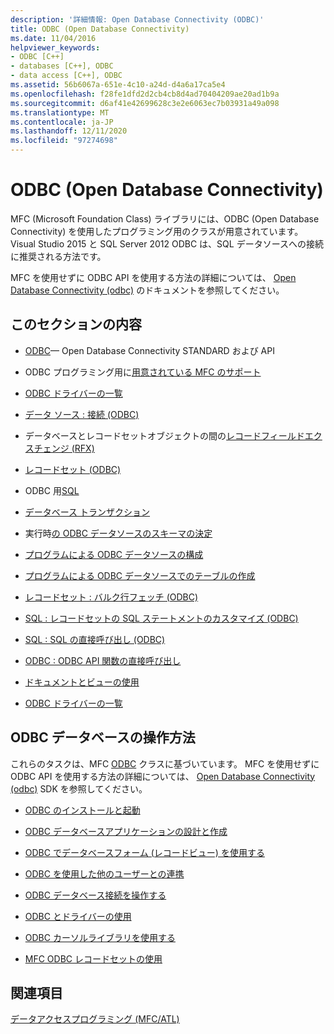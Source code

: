 ```yaml
---
description: '詳細情報: Open Database Connectivity (ODBC)'
title: ODBC (Open Database Connectivity)
ms.date: 11/04/2016
helpviewer_keywords:
- ODBC [C++]
- databases [C++], ODBC
- data access [C++], ODBC
ms.assetid: 56b6067a-651e-4c10-a24d-d4a6a17ca5e4
ms.openlocfilehash: f28fe1dfd2d2cb4cb8d4ad70404209ae20ad1b9a
ms.sourcegitcommit: d6af41e42699628c3e2e6063ec7b03931a49a098
ms.translationtype: MT
ms.contentlocale: ja-JP
ms.lasthandoff: 12/11/2020
ms.locfileid: "97274698"
---
```

# <a name="open-database-connectivity-odbc"></a>ODBC (Open Database Connectivity)

MFC (Microsoft Foundation Class) ライブラリには、ODBC (Open Database Connectivity) を使用したプログラミング用のクラスが用意されています。 Visual Studio 2015 と SQL Server 2012 ODBC は、SQL データソースへの接続に推奨される方法です。

MFC を使用せずに ODBC API を使用する方法の詳細については、 [Open Database Connectivity (odbc)](/sql/odbc/microsoft-open-database-connectivity-odbc) のドキュメントを参照してください。

## <a name="in-this-section"></a>このセクションの内容

- [ODBC](odbc-basics.md)— Open Database Connectivity STANDARD および API

- ODBC プログラミング用に[用意されている MFC のサポート](odbc-and-mfc.md)

- [ODBC ドライバーの一覧](odbc-driver-list.md)

- [データ ソース : 接続 (ODBC)](data-source-managing-connections-odbc.md)

- データベースとレコードセットオブジェクトの間の[レコードフィールドエクスチェンジ (RFX)](record-field-exchange-rfx.md)

- [レコードセット (ODBC)](recordset-odbc.md)

- ODBC 用[SQL](sql.md)

- [データベース トランザクション](transaction-odbc.md)

- 実行時[の ODBC データソースのスキーマの決定](data-source-determining-the-schema-of-the-data-source-odbc.md)

- [プログラムによる ODBC データソースの構成](data-source-programmatically-configuring-an-odbc-data-source.md)

- [プログラムによる ODBC データソースでのテーブルの作成](data-source-programmatically-creating-a-table-in-an-odbc-data-source.md)

- [レコードセット : バルク行フェッチ (ODBC)](recordset-fetching-records-in-bulk-odbc.md)

- [SQL : レコードセットの SQL ステートメントのカスタマイズ (ODBC)](sql-customizing-your-recordsets-sql-statement-odbc.md)

- [SQL : SQL の直接呼び出し (ODBC)](sql-making-direct-sql-calls-odbc.md)

- [ODBC : ODBC API 関数の直接呼び出し](odbc-calling-odbc-api-functions-directly.md)

- [ドキュメントとビューの使用](working-with-documents-and-views.md)

- [ODBC ドライバーの一覧](odbc-driver-list.md)

## <a name="odbc-database-tasks"></a>ODBC データベースの操作方法

これらのタスクは、MFC [ODBC](odbc-basics.md) クラスに基づいています。 MFC を使用せずに ODBC API を使用する方法の詳細については、 [Open Database Connectivity (odbc)](/sql/odbc/microsoft-open-database-connectivity-odbc) SDK を参照してください。

- [ODBC のインストールと起動](installing-and-getting-started-with-odbc.md)

- [ODBC データベースアプリケーションの設計と作成](design-and-create-an-odbc-database-application.md)

- [ODBC でデータベースフォーム (レコードビュー) を使用する](use-database-forms-record-views-with-odbc.md)

- [ODBC を使用した他のユーザーとの連携](use-odbc-to-work-with-other-users.md)

- [ODBC データベース接続を操作する](work-with-odbc-database-connections.md)

- [ODBC とドライバーの使用](work-with-odbc-and-drivers.md)

- [ODBC カーソルライブラリを使用する](use-the-odbc-cursor-library.md)

- [MFC ODBC レコードセットの使用](use-mfc-odbc-recordsets.md)

## <a name="see-also"></a>関連項目

[データアクセスプログラミング (MFC/ATL)](../../data/data-access-programming-mfc-atl.md)
